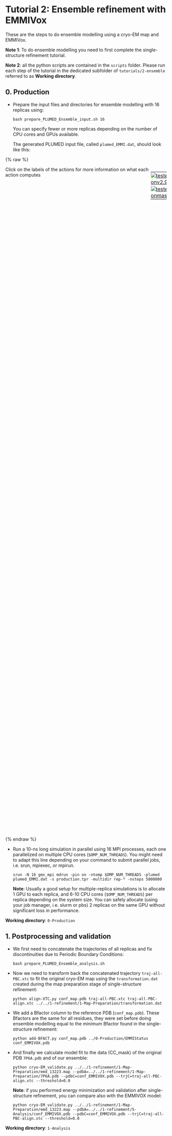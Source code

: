 # Tutorial 2: Ensemble refinement with EMMIVox

These are the steps to do ensemble modelling using a cryo-EM map and EMMIVox.

**Note 1**: To do ensemble modelling you need to first complete the single-structure refinement tutorial.

**Note 2**: all the python scripts are contained in the `scripts` folder. Please run each step of the tutorial in the dedicated subfolder of `tutorials/2-ensemble` referred to as **Working directory**.

## 0. Production 

   * Prepare the input files and directories for ensemble modelling with 16 replicas using:

     `bash prepare_PLUMED_Ensemble_input.sh 16`

     You can specify fewer or more replicas depending on the number of CPU cores and GPUs available.

     The generated PLUMED input file, called `plumed_EMMI.dat`, should look like this:

{% raw %}
<div style="width: 100%; float:left">
<div style="width: 90%; float:left" id="value_details_02.md_working_1.dat"> Click on the labels of the actions for more information on what each action computes </div>
<div style="width: 10%; float:left"><table><tr><td style="padding:1px"><a href="02.md_working_1.dat.plumed.stderr"><img src="https://img.shields.io/badge/v2.9-failed-red.svg" alt="tested onv2.9" /></a></td></tr><tr><td style="padding:1px"><a href="02.md_working_1.dat.plumed_master.stderr"><img src="https://img.shields.io/badge/master-failed-red.svg" alt="tested onmaster" /></a></td></tr></table></div></div>
<pre style="width=97%;">
<span style="color:blue" class="comment"># include topology info</span>
<div class="tooltip" style="color:green">MOLINFO<div class="right">This command is used to provide information on the molecules that are present in your system. <a href="https://www.plumed.org/doc-master/user-doc/html/_m_o_l_i_n_f_o.html" style="color:green">More details</a><i></i></div></div> <div class="tooltip">STRUCTURE<div class="right">a file in pdb format containing a reference structure<i></i></div></div>=../../../1-refinement/3-Map-Scaling/step3_input_xtc.pdb <div class="tooltip">WHOLE<div class="right"> The reference structure is whole, i<i></i></div></div>
<span style="color:blue" class="comment"># define map atoms</span>
<span style="display:none;" id="02.md_working_1.dat">The MOLINFO action with label <b></b> calculates something</span><b name="02.md_working_1.datsystem-map" onclick='showPath("02.md_working_1.dat","02.md_working_1.datsystem-map","02.md_working_1.datsystem-map","brown")'>system-map</b>: <div class="tooltip" style="color:green">GROUP<div class="right">Define a group of atoms so that a particular list of atoms can be referenced with a single label in definitions of CVs or virtual atoms. <a href="https://www.plumed.org/doc-master/user-doc/html/_g_r_o_u_p.html" style="color:green">More details</a><i></i></div></div> <div class="tooltip">NDX_FILE<div class="right">the name of index file (gromacs syntax)<i></i></div></div>=<b name="02.md_working_1.dat">../../../1-refinement/0-Building/index.ndx</b> <div class="tooltip">NDX_GROUP<div class="right">the name of the group to be imported (gromacs syntax) - first group found is used by default<i></i></div></div>=System-MAP
<span style="color:blue" class="comment"># make map atoms whole</span>
<span style="display:none;" id="02.md_working_1.datsystem-map">The GROUP action with label <b>system-map</b> calculates something</span><div class="tooltip" style="color:green">WHOLEMOLECULES<div class="right">This action is used to rebuild molecules that can become split by the periodic boundary conditions. <a href="https://www.plumed.org/doc-master/user-doc/html/_w_h_o_l_e_m_o_l_e_c_u_l_e_s.html" style="color:green">More details</a><i></i></div></div> ...
<div class="tooltip">ADDREFERENCE<div class="right"> Define the reference position of the first atom of each entity using a PDB file<i></i></div></div> <div class="tooltip">EMST<div class="right"> Define atoms sequence in entities using an Euclidean minimum spanning tree<i></i></div></div>
<div class="tooltip">ENTITY0<div class="right">the atoms that make up a molecule that you wish to align<i></i></div></div>=<b name="02.md_working_1.datsystem-map">system-map</b> <div class="tooltip">STRIDE<div class="right"> the frequency with which molecules are reassembled<i></i></div></div>=4
... WHOLEMOLECULES
<span style="color:blue" class="comment"># create EMMI score</span>
<div class="tooltip" style="color:green">EMMIVOX<div class="right">Bayesian single-structure and ensemble refinement with cryo-EM maps. <a href="https://www.plumed.org/doc-master/user-doc/html/_e_m_m_i_v_o_x.html" style="color:green">More details</a><i></i></div></div> ...
<span style="color:blue" class="comment"># name of this action</span>
<div class="tooltip">LABEL<div class="right">a label for the action so that its output can be referenced in the input to other actions<i></i></div></div>=<b name="02.md_working_1.datemmi" onclick='showPath("02.md_working_1.dat","02.md_working_1.datemmi","02.md_working_1.datemmi","brown")'>emmi</b>
<span style="color:blue" class="comment"># general parameters</span>
<div class="tooltip">TEMP<div class="right">temperature<i></i></div></div>=300.0 <div class="tooltip">NL_STRIDE<div class="right">neighbor list update frequency<i></i></div></div>=50 <div class="tooltip">NL_DIST_CUTOFF<div class="right">neighbor list distance cutoff<i></i></div></div>=1.0 <div class="tooltip">NL_GAUSS_CUTOFF<div class="right">neighbor list Gaussian sigma cutoff<i></i></div></div>=3.0
<span style="color:blue" class="comment"># define atoms for cryo-EM restraint and read experimental data</span>
<div class="tooltip">ATOMS<div class="right">atoms used in the calculation of the density map, typically all heavy atoms<i></i></div></div>=<b name="02.md_working_1.datsystem-map">system-map</b> <div class="tooltip">DATA_FILE<div class="right">file with cryo-EM map<i></i></div></div>=<b name="02.md_working_1.dat">../../../1-refinement/1-Map-Preparation/emd_plumed_aligned.dat</b>
<span style="color:blue" class="comment"># info about the experimental map</span>
<div class="tooltip">NORM_DENSITY<div class="right">integral of experimental density<i></i></div></div>=684.480896 <div class="tooltip">RESOLUTION<div class="right">cryo-EM map resolution<i></i></div></div>=0.19
<span style="color:blue" class="comment"># data likelihood (or noise model): Marginal</span>
<div class="tooltip">SIGMA_MIN<div class="right">minimum density error<i></i></div></div>=0.2 <div class="tooltip">GPU<div class="right"> calculate EMMIVOX on GPU with Libtorch<i></i></div></div>
<span style="color:blue" class="comment"># output: in production write with the frequency at which XTC/TRR are written</span>
<div class="tooltip">STATUS_FILE<div class="right">write a file with all the data useful for restart<i></i></div></div>=EMMIStatus <div class="tooltip">WRITE_STRIDE<div class="right">stride for writing status file<i></i></div></div>=5000
<span style="color:blue" class="comment"># comment this if you have a hetero-complex</span>
<div class="tooltip">BFACT_NOCHAIN<div class="right"> Do not use chain ID for Bfactor MC<i></i></div></div>
<span style="color:blue" class="comment"># in ensemble modelling, you should *NOT* sample Bfactors, but read from input</span>
<span style="color:blue" class="comment"># the minimum Bfactor found in single-structure refinement</span>
<span style="color:blue" class="comment"># and keep constant and the same for all residues</span>
<div class="tooltip">BFACT_READ<div class="right"> Read Bfactor on RESTART (automatic with DBFACT>0)<i></i></div></div>
<span style="color:blue" class="comment"># scale factor</span>
<div class="tooltip">SCALE<div class="right">scale factor<i></i></div></div>=1.3
<span style="color:blue" class="comment"># correlation</span>
<div class="tooltip">CORRELATION<div class="right"> calculate correlation coefficient<i></i></div></div>
...
<span style="color:blue" class="comment"># in production, apply bias to system</span>
<span style="display:none;" id="02.md_working_1.datemmi">The EMMIVOX action with label <b>emmi</b> calculates the following quantities:<table  align="center" frame="void" width="95%" cellpadding="5%"><tr><td width="5%"><b> Quantity </b>  </td><td><b> Description </b> </td></tr><tr><td width="5%">emmi.scoreb</td><td>Bayesian score</td></tr><tr><td width="5%">emmi.scale</td><td>scale factor</td></tr><tr><td width="5%">emmi.offset</td><td>offset</td></tr><tr><td width="5%">emmi.accB</td><td>Bfactor MC acceptance</td></tr><tr><td width="5%">emmi.kbt</td><td>temperature in energy unit</td></tr><tr><td width="5%">emmi.corr</td><td>correlation coefficient</td></tr></table></span><b name="02.md_working_1.datemr" onclick='showPath("02.md_working_1.dat","02.md_working_1.datemr","02.md_working_1.datemr","brown")'>emr</b>: <div class="tooltip" style="color:green">BIASVALUE<div class="right">Takes the value of one variable and use it as a bias <a href="https://www.plumed.org/doc-master/user-doc/html/_b_i_a_s_v_a_l_u_e.html" style="color:green">More details</a><i></i></div></div> <div class="tooltip">ARG<div class="right">the input for this action is the scalar output from one or more other actions<i></i></div></div>=<b name="02.md_working_1.datemmi">emmi.scoreb</b> <div class="tooltip">STRIDE<div class="right">the frequency with which the forces due to the bias should be calculated<i></i></div></div>=4
<span style="color:blue" class="comment"># print output to file</span>
<span style="display:none;" id="02.md_working_1.datemr">The BIASVALUE action with label <b>emr</b> calculates the following quantities:<table  align="center" frame="void" width="95%" cellpadding="5%"><tr><td width="5%"><b> Quantity </b>  </td><td><b> Description </b> </td></tr><tr><td width="5%">emr.bias</td><td>the instantaneous value of the bias potential</td></tr><tr><td width="5%">emr._bias</td><td>one or multiple instances of this quantity can be referenced elsewhere in the input file</td></tr></table></span><div class="tooltip" style="color:green">PRINT<div class="right">Print quantities to a file. <a href="https://www.plumed.org/doc-master/user-doc/html/_p_r_i_n_t.html" style="color:green">More details</a><i></i></div></div> <div class="tooltip">ARG<div class="right">the input for this action is the scalar output from one or more other actions<i></i></div></div>=<b name="02.md_working_1.datemmi">emmi</b> <div class="tooltip">FILE<div class="right">the name of the file on which to output these quantities<i></i></div></div>=COLVAR <div class="tooltip">STRIDE<div class="right"> the frequency with which the quantities of interest should be output<i></i></div></div>=5000
</pre>
 {% endraw %} 

   * Run a 10-ns long simulation in parallel using 16 MPI processes, each one parallelized on multiple CPU cores (`$OMP_NUM_THREADS`). 
     You might need to adapt this line depending on your command to submit parallel jobs, i.e. srun, mpiexec, or mpirun.

     `srun -N 16 gmx_mpi mdrun -pin on -ntomp $OMP_NUM_THREADS -plumed plumed_EMMI.dat -s production.tpr -multidir rep-* -nsteps 5000000`

     **Note**: Usually a good setup for multiple-replica simulations is to allocate 1 GPU to each replica, and 6-10 CPU cores (`$OMP_NUM_THREADS`) per replica depending on the system size. You can safely allocate (using your job manager, i.e. slurm or pbs) 2 replicas on the same GPU without significant loss in performance.  

**Working directory**: `0-Production` 

## 1. Postprocessing and validation 

   * We first need to concatenate the trajectories of all replicas and fix discontinuities due to Periodic Boundary Conditions:

     `bash prepare_PLUMED_Ensemble_analysis.sh`

   * Now we need to transform back the concatenated trajectory `traj-all-PBC.xtc` to fit the original cryo-EM map 
     using the `transformation.dat` created during the map preparation stage of single-structure refinement:

     `python align-XTC.py conf_map.pdb traj-all-PBC.xtc traj-all-PBC-align.xtc ../../1-refinement/1-Map-Preparation/transformation.dat` 

   * We add a Bfactor column to the reference PDB (`conf_map.pdb`). These Bfactors are the
     same for all residues, they were set before doing ensemble modelling equal to the minimum Bfactor found in the single-structure refinement:

     `python add-BFACT.py conf_map.pdb ../0-Production/EMMIStatus conf_EMMIVOX.pdb`

   * And finally we calculate model fit to the data (CC_mask) of the original PDB `7P6A.pdb` and of our ensemble:

     `python cryo-EM_validate.py ../../1-refinement/1-Map-Preparation/emd_13223.map --pdbA=../../1-refinement/1-Map-Preparation/7P6A.pdb --pdbC=conf_EMMIVOX.pdb --trjC=traj-all-PBC-align.xtc --threshold=0.0`

     **Note**: if you performed energy minimization and validation after single-structure refinement, you can compare also with the EMMIVOX model:

     `python cryo-EM_validate.py ../../1-refinement/1-Map-Preparation/emd_13223.map --pdbA=../../1-refinement/5-Analysis/conf_EMMIVOX.pdb --pdbC=conf_EMMIVOX.pdb --trjC=traj-all-PBC-align.xtc --threshold=0.0`

**Working directory**: `1-Analysis`
